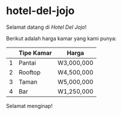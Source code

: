 # hotel-del-jojo

Selamat datang di _Hotel Del Jojo_!

Berikut adalah harga kamar yang kami punya:

|   | Tipe Kamar |   Harga    |  
|:-:| :--------- | :--------: |  
| 1 | Pantai     | W3,000,000 |  
| 2 | Rooftop    | W4,500,000 |  
| 3 | Taman      | W5,000,000 |  
| 4 | Bar        | W1,250,000 |  

Selamat menginap!

